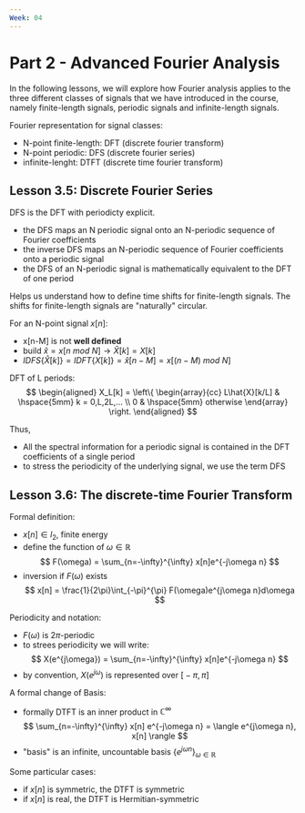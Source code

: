 ```yaml
---
Week: 04
---
```

# Part 2 - Advanced Fourier Analysis

In the following lessons, we will explore how Fourier analysis applies to the three different classes of signals that we have introduced in the course, namely finite-length signals, periodic signals and infinite-length signals.

Fourier representation for signal classes:

* N-point finite-length: DFT (discrete fourier transform)
* N-point periodic: DFS (discrete fourier series)
* infinite-lenght: DTFT (discrete time fourier transform)


## Lesson 3.5: Discrete Fourier Series
DFS is the DFT with periodicty explicit. 

* the DFS maps an N periodic signal onto an N-periodic sequence of Fourier coefficients 
* the inverse DFS maps an N-periodic sequence of Fourier coefficients onto a periodic signal
* the DFS of an N-periodic signal is mathematically equivalent to the DFT of one period

Helps us understand how to define time shifts for finite-length signals. The shifts for finite-length signals are "naturally" circular.

For an N-point signal $x[n]$:

* x[n-M] is not __well defined__
* build $\hat{x} = x[n \ mod\ N] \rightarrow \hat{X}[k] = X[k]$
* $IDFS\{ \hat{X}[k] \} = IDFT\{ X[k]\} = \hat{x}[n-M] = x[(n-M) \ mod \ N]$

DFT of L periods:
$$
\begin{aligned}
X_L[k] = \left\{ \begin{array}{cc} 
                L\hat{X}[k/L] & \hspace{5mm} k = 0,L,2L,... \\
                0 & \hspace{5mm} otherwise
                \end{array} \right.
\end{aligned}
$$

Thus,

* All the spectral information for a periodic signal is contained in the DFT coefficients of a single period
* to stress the periodicity of the underlying signal, we use the term DFS

## Lesson 3.6: The discrete-time Fourier Transform
Formal definition:

* $x[n] \in l_2$, finite energy
* define the function of $\omega \in \mathbb{R}$ 
$$
F(\omega) = \sum_{n=-\infty}^{\infty} x[n]e^{-j\omega n}
$$
* inversion if $F(\omega)$ exists
$$
x[n] = \frac{1}{2\pi}\int_{-\pi}^{\pi} F(\omega)e^{j\omega n}d\omega
$$

Periodicity and notation:

* $F(\omega)$ is $2\pi$-periodic
* to strees periodicity we will write:
$$
X(e^{j\omega}) = \sum_{n=-\infty}^{\infty} x[n]e^{-j\omega n}
$$
* by convention, $X(e^{j\omega})$ is represented over $\big[-\pi, \pi\big]$

A formal change of Basis:

* formally DTFT is an inner product in $\mathbb{C}^\infty$
$$
\sum_{n=-\infty}^{\infty} x[n] e^{-j\omega n} = \langle e^{j\omega n}, x[n] \rangle
$$
* "basis" is an infinite, uncountable basis $\{e^{j\omega n}\}_{\omega \in \mathbb{R}}$

Some particular cases:

* if $x[n]$ is symmetric, the DTFT is symmetric
* if $x[n]$ is real, the DTFT is Hermitian-symmetric

